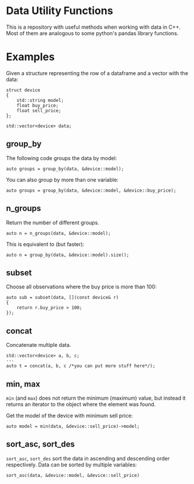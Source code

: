 # Data Utility Functions

This is a repository with useful methods when working with data in C++. Most of them are analogous to some  python's pandas library functions.

# Examples

Given a structure representing the row of a dataframe and a vector with the data:

```
struct device
{
    std::string model;
    float buy_price;
    float sell_price;
};

std::vector<device> data;
```
## group_by

The following code groups the data by model:

```
auto groups = group_by(data, &device::model);
```
You can also group by more than one variable:

```
auto groups = group_by(data, &device::model, &device::buy_price);
```
## n_groups
Return the number of different groups.
```
auto n = n_groups(data, &device::model);

```
This is equivalent to (but faster):

```
auto n = group_by(data, &device::model).size();
```
## subset

Choose all observations where the buy price is more than 100: 

```
auto sub = subset(data, [](const device& r)
{ 
    return r.buy_price > 100;
});
```

## concat

Concatenate multiple data.
```
std::vector<device> a, b, c;
···
auto t = concat(a, b, c /*you can put more stuff here*/);
```

## min, max

`min` (and `max`) does not return the minimum (maximum) value, but instead it returns an iterator to the object where the element was found. 

Get the model of the device with minimum sell price:

```
auto model = min(data, &device::sell_price)->model;
```

## sort_asc, sort_des

`sort_asc`, `sort_des`  sort the data in ascending and descending order respectively. Data can be sorted by multiple variables:

```
sort_asc(data, &device::model, &device::sell_price)
```




